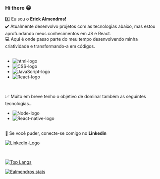 ### Hi there :grin:

:one: Eu sou o <STRONG>Erick Almendros!</STRONG>
<br>
:heavy_check_mark: Atualmente desenvolvo projetos com as tecnologias abaixo, mas estou aprofundando meus conhecimentos em JS e React.
<br>
:computer: Aqui é onde passo parte do meu tempo desenvolvendo minha criatividade e transformando-a em códigos.
<br>
<br>


- <img src="https://img.shields.io/badge/HTML5-E34F26?style=for-the-badge&logo=html5&logoColor=white" alt="html-logo">
- <img src="https://img.shields.io/badge/CSS-239120?&style=for-the-badge&logo=css3&logoColor=white" alt="CSS-logo">
- <img src="https://img.shields.io/badge/JavaScript-F7DF1E?style=for-the-badge&logo=javascript&logoColor=blac" alt="JavaScript-logo">
- <img src="https://img.shields.io/badge/React-20232A?style=for-the-badge&logo=react&logoColor=61DAFB" alt="React-logo">
   


<br>
    
   :chart_with_upwards_trend: Muito em breve tenho o objetivo de dominar também as seguintes tecnologias...
   
   
   
   - <img src="https://img.shields.io/badge/Node.js-43853D?style=for-the-badge&logo=node.js&logoColor=white" alt="Node-logo">
   - <img src="https://img.shields.io/badge/React_Native-20232A?style=for-the-badge&logo=react&logoColor=61DAFB" alt="React-native-logo">
   
      <br>
      <br>
   
   :page_facing_up: Se você puder, conecte-se comigo no <b>Linkedin</b>
      
   <a href="https://www.linkedin.com/in/erick-almendros-806299136/"> <img src="https://img.shields.io/badge/LinkedIn-0077B5?style=for-the-badge&logo=linkedin&logoColor=white" alt="Linkedin-Logo" >  </a>
   
   <br>
       
    
  [![Top Langs](https://github-readme-stats.vercel.app/api/top-langs/?username=ealmendros)](https://github.com/anuraghazra/github-readme-stats)
  
  [![Ealmendros stats](https://github-readme-stats.vercel.app/api?username=ealmendros)](https://github.com/anuraghazra/github-readme-stats)



<!--

:computer: Atualmente estou focando meu aprendizado em JavaScript e React

**ealmendros/ealmendros** is a ✨ _special_ ✨ repository because its `README.md` (this file) appears on your GitHub profile.

Here are some ideas to get you started:

- 🔭 I’m currently working on ...
- 🌱 I’m currently learning ...
- 👯 I’m looking to collaborate on ...
- 🤔 I’m looking for help with ...
- 💬 Ask me about ...
- 📫 How to reach me: ...
- 😄 Pronouns: ...
- ⚡ Fun fact: ...
-->


<!--
Links onde encontro os Gist and the Badges
https://gist.github.com/rxaviers/7360908?_gl=1*11uuwoc*_ga*MTQ1NDQ1MTE0MC4xNjU1MTYzODU2*_ga_37GXT4VGQK*MTY1NjEwOTg3Mi4xNC4xLjE2NTYxMDk5MzIuMA..
https://github.com/anuraghazra/github-readme-stats?_gl=1*11uuwoc*_ga*MTQ1NDQ1MTE0MC4xNjU1MTYzODU2*_ga_37GXT4VGQK*MTY1NjEwOTg3Mi4xNC4xLjE2NTYxMDk5MzIuMA..
https://dev.to/envoy_/150-badges-for-github-pnk?_gl=1*11uuwoc*_ga*MTQ1NDQ1MTE0MC4xNjU1MTYzODU2*_ga_37GXT4VGQK*MTY1NjEwOTg3Mi4xNC4xLjE2NTYxMDk5MzIuMA..
-->

